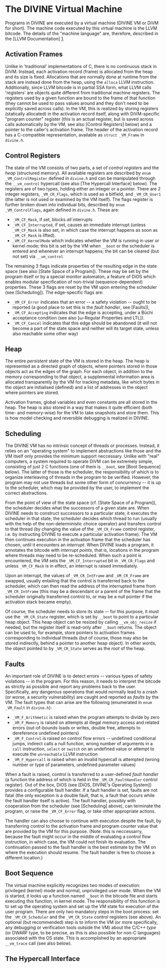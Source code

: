 The DIVINE Virtual Machine
==========================

Programs in DIVINE are executed by a virtual machine (DIVINE VM or DiVM for
short). The machine code executed by this virtual machine is the LLVM
bitcode. The details of the "machine language" are, therefore, described in the
[LLVM Documentation] [1].

[1]: http://llvm.org/docs/LangRef.html

Activation Frames
-----------------

Unlike in 'traditional' implementations of C, there is no continuous stack in
DiVM. Instead, each activation record (frame) is allocated from the heap and
its size is fixed. Allocations that are normally done at runtime from the stack
are instead done from the heap, using the `alloca` LLVM
instruction. Additionally, since LLVM bitcode is in partial SSA form, what LLVM
calls 'registers' are objects quite different from traditional machine
registers. The registers used by a given function are bound to the frame of
that function (they cannot be used to pass values around and they don't need to
be explicitly saved across calls). In the VM, this is realized by storing
registers (statically allocated) in the activation record itself, along with
DiVM-specific "program counter" register (this is an actual register, but is
saved across calls automatically by the VM, see also [Control Registers] below)
and a pointer to the caller's activation frame. The header of the activation
record has a C-compatible representation, available as `struct _VM_Frame` in
`divine.h`.

Control Registers
-----------------

The state of the VM consists of two parts, a set of *control registers* and the
*heap* (structured memory). All available registers are described by `enum
_VM_ControlRegister` defined in `divine.h` and can be manipulated through the
`__vm_control` hypercall (see also [The Hypercall Interface] below). The
registers are of two types, holding either an integer or a pointer. There are 2
integer registers, `_VM_CR_Flags`, which is used as a bitfield, and
`_VM_CR_User1` (the latter is not used or examined by the VM itself). The flags
register is further broken down into individual bits, described by `enum
_VM_ControlFlags`, again defined in `divine.h`. These are:

  * `_VM_CF_Mask`, if set, blocks *all* interrupts
  * `_VM_CF_Interrupted`, if set, causes an immediate interrupt (unless
    `_VM_CF_Mask` is also set, in which case the interrupt happens as soon as
    `_VM_CF_Mask` is lifted).
  * `_VM_CF_KernelMode` which indicates whether the VM is running in user or
    kernel mode; this bit is set by the VM when `__boot` or the scheduler is
    entered and whenever an interrupt happens; the bit can be cleared (but not
    set) via `__vm_control`

The remaining 3 flags indicate properties of the resulting edge in the state
space (see also [State Space of a Program]). These may be set by the program
itself or by a special monitor automaton, a feature of DiOS which enables
modular specification of non-trivial (sequence-dependent) properties. These 3
flags are reset by the VM upon entering the scheduler (see [Scheduling]). The
edge-specific flags are:

  * `_VM_CF_Error` indicates that an error -- a safety violation -- ought to be
    reported (a good place to set this is the *fault handler*, see [Faults]),
  * `_VM_CF_Accepting` indicates that the edge is accepting, under a Büchi
    acceptance condition (see also [ω-Regular Properties and LTL]).
  * `_VM_CF_Cancel` indicates that this edge should be abandoned (it will not
    become a part of the state space and neither will its target state, unless
    also reachable some other way)

Heap
----

The entire *persistent* state of the VM is stored in the heap. The heap is
represented as a directed graph of objects, where pointers stored in those
objects act as the edges of the graph. For each object, in addition to the
memory corresponding to that object, a supplemental information area is
allocated transparently by the VM for tracking metadata, like which bytes in
the object are initialised (defined) and a list of addresses in the object
where pointers are stored.

Activation frames, global variables and even constants are all stored in the
heap. The heap is also stored in a way that makes it quite efficient (both
time- and memory-wise) for the VM to take snapshots and store them. This is how
model checking and reversible debugging is realized in DIVINE.

Scheduling
----------

The DIVINE VM has no intrinsic concept of threads or processes. Instead, it
relies on an "operating system" to implement abstractions like those and the VM
itself only provides the minimum support neccessary. Unlike with "real"
computers, a system required to operate DiVM can be extremely simple,
consisting of just 2 C functions (one of them is `__boot`, see [Boot Sequence]
below). The latter of those is the scheduler, the responsibility of which is to
organize interleaving of threads in the program to be verified. However, the
program may not use threads but some other form of concurrency -- it is up to
the scheduler, which may be provided by the user, to implement the correct
abstractions.

From the point of view of the state space (cf. [State Space of a Program]), the
scheduler decides what the successors of a given state are. When DIVINE needs
to construct successors to a particular state, it executes the scheduler in
that state; the scheduler decides which thread to run (usually with the help of
the non-deterministic choice operator) and transfers control to that thread (by
changing the value of the `_VM_CR_Frame` control register, i.e. by instructing
DIVINE to execute a particular activation frame). The VM then continues
execution in the activation frame that the scheduler has chosen, until it
encounters an *interrupt*. When DIVINE loads a program, it annotates the
bitcode with *interrupt points*, that is, locations in the program where
threads may need to be re-scheduled. When such a point is encountered, the VM
sets the `_VM_CF_Interrupted` bit in `_VM_CR_Flags` and unless `_VM_CF_Mask` is
in effect, an interrupt is raised immediately.

Upon an interrupt, the values of `_VM_CR_IntFrame` and `_VM_CR_Frame` are
swapped, usually entailing that the control is transferred back to the
scheduler, which can then read the address of the interrupted frame from
`_VM_CR_IntFrame` (this may be a descendant or a parent of the frame that the
scheduler originally transferred control to, or may be a null pointer if the
activation stack became empty).

Of course, the scheduler needs to store its state -- for this purpose, it must
use the `_VM_CR_State` register, which is set by `__boot` to point to a
particular heap object. This heap object can be resized by calling
`__vm_obj_resize` if needed, but the register itself is read-only after
`__boot` returns. The object can be used to, for example, store pointers to
activation frames corresponding to individual threads (but of course, those may
also be stored indirectly, behind a pointer to another heap object). In other
words, the object pointed to by `_VM_CR_State` serves as the *root* of the
heap.

Faults
------

An important role of DIVINE is to detect errors -- various types of safety
violations -- in the program. For this reason, it needs to interpret the
bitcode as strictly as possible and report any problems back to the
user. Specifically, any dangerous operations that would normally lead to a
crash (or worse, a security vulnerability) are caught and reported as *faults*
by the VM. The fault types that can arise are the following (enumerated in
`enum _VM_Fault` in `divine.h`):

  * `_VM_F_Arithmetic` is raised when the program attempts to divide by zero
  * `_VM_F_Memory` is raised on attempts at illegal memory access and related
    errors (out-of-bounds loads or writes, double free, attempts to dereference
    undefined pointers)
  * `_VM_F_Control` is raised on control flow errors -- undefined conditional
    jumps, indirect calls a null function, wrong number of arguments in a
    `call` instruction, `select` or `switch` on an undefined value or attempt
    to execute the `unreachable` LLVM instruction
  * `_VM_F_Hypercall` is raised when an invalid hypercall is attempted (wrong
    number or type of parameters, undefined parameter values)

When a fault is raised, control is transferred to a user-defined *fault
handler* (a function the address of which is held in the `_VM_CR_FaultHandler`
control register). Out of the box, DiOS (see [DiOS, DIVINE's Operating System])
provides a configurable fault handler. If a fault handler is set, faults are
not fatal (the only exception is a double fault, that is, a fault that occurs
while the fault handler itself is active). The fault handler, possibly with
cooperation from the scheduler (see [Scheduling] above), can terminate the
program, or raise the `_VM_CF_Error` flag, or take other appropriate actions.

The handler can also choose to continue with execution despite the fault, by
transferring control to the activation frame and program counter value that are
provided by the VM for this purpose. (Note: this is neccessarry, because the
fault might occur in the middle of evaluating a control flow instruction, in
which case, the VM could not finish its evaluation. The continuation passed to
the fault handler is the best estimate by the VM on where the execution should
resume. The fault handler is free to choose a different location.)

Boot Sequence
-------------

The virtual machine explicitly recognizes two modes of execution: privileged
(kernel) mode and normal, unprivileged user mode. When the VM is started, it
looks up a function named `__boot` in the bitcode file and starts executing
this function, in kernel mode. The responsibility of this function is to set up
the operating system and set up the VM state for execution of the user
program. There are only two mandatory steps in the boot process: set the
`_VM_CR_Scheduler` and the `_VM_CR_State` control registers (see above). An
optional (but recommended) step is to inform the VM (or more specifically, any
debugging or verification tools outside the VM) about the C/C++ *type* (or
DWARF type, to be precise, as this is also possible for non-C languages)
associated with the OS state. This is accomplished by an appropriate
`__vm_trace` call (see also below).

The Hypercall Interface
-----------------------

